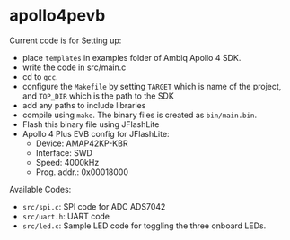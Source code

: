 # apollo4pevb

Current code is for 
Setting up:
- place ```templates``` in examples folder of Ambiq Apollo 4 SDK.
- write the code in src/main.c
- cd to ```gcc```.
- configure the `Makefile` by setting `TARGET` which is name of the project, and `TOP_DIR` which is the path to the SDK
- add any paths to include libraries
- compile using ```make```. The binary files is created as `bin/main.bin`.
- Flash this binary file using JFlashLite
- Apollo 4 Plus EVB config for JFlashLite:
  - Device: AMAP42KP-KBR
  - Interface: SWD
  - Speed: 4000kHz
  - Prog. addr.: 0x00018000
 
 Available Codes:
 - `src/spi.c`: SPI code for ADC ADS7042
 - `src/uart.h`: UART code
 - `src/led.c`: Sample LED code for toggling the three onboard LEDs.
